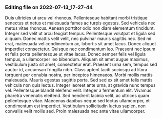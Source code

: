 

### Editing file on 2022-07-13_17-27-44

Duis ultricies ut arcu vel rhoncus. Pellentesque habitant morbi tristique senectus et netus et malesuada fames ac turpis egestas. Sed vehicula nec metus vitae rhoncus. Aenean porttitor odio non diam elementum tincidunt. Integer sed velit ut arcu feugiat tempus. Pellentesque volutpat et ligula sed aliquam. Donec mattis velit velit, nec pulvinar mauris sagittis nec. Sed mi erat, malesuada vel condimentum ac, lobortis sit amet lacus. Donec aliquet imperdiet consectetur. Quisque nec condimentum leo. Praesent nec ipsum et felis porta pellentesque ut vitae lacus. Donec semper felis vel ligula tempus, a ullamcorper leo bibendum. Aliquam sit amet augue maximus, vestibulum justo sit amet, consectetur erat. Praesent urna sem, tempus sed auctor id, accumsan fringilla nibh.
Class aptent taciti sociosqu ad litora torquent per conubia nostra, per inceptos himenaeos. Morbi mollis mattis malesuada. Mauris egestas sagittis porta. Sed sed ex sit amet felis mattis vehicula non quis lectus. Integer laoreet ante urna, at gravida nunc tempus vel. Pellentesque blandit eleifend velit. Integer a fermentum elit. Vivamus pharetra venenatis eleifend. Sed hendrerit lacinia velit, ac ultrices quam pellentesque vitae. Maecenas dapibus neque sed lectus ullamcorper, et condimentum est imperdiet. Vestibulum sollicitudin luctus sapien, non convallis velit mollis sed. Proin malesuada nec ante vitae ullamcorper.



